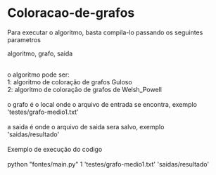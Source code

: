 # Coloracao-de-grafos
Para executar o algoritmo, basta compila-lo passando os seguintes parametros<br>
<p>    algoritmo, grafo, saida</p><br>
o algoritmo pode ser:<br>
    1: algoritmo de coloração de grafos Guloso<br>
    2: algoritmo de coloração de grafos de Welsh_Powell<br><br>
o grafo é o local onde o arquivo de entrada se encontra, exemplo <br>
    'testes/grafo-medio1.txt'<br><br>
a saida é onde o arquivo de saida sera salvo, exemplo <br>
    'saidas/resultado'<br>

<br>
Exemplo de execução do codigo <br>
<br>
python "fontes/main.py" 1 'testes/grafo-medio1.txt' 'saidas/resultado'
